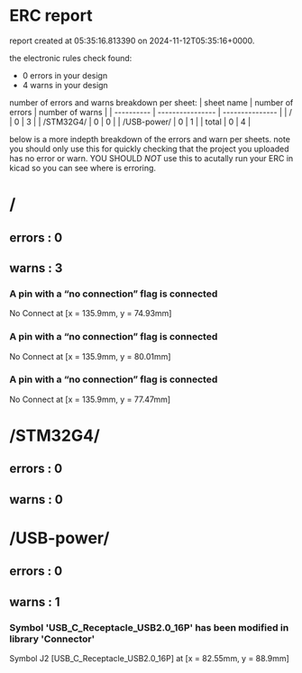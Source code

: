 # ERC report

report created at 05:35:16.813390 on 2024-11-12T05:35:16+0000.

the electronic rules check found:
- 0 errors in your design
- 4 warns in your design

number of errors and warns breakdown per sheet:
| sheet name | number of errors | number of warns |
| ---------- | ---------------- | --------------- | 
| / | 0 | 3 | 
| /STM32G4/ | 0 | 0 | 
| /USB-power/ | 0 | 1 | 
| total             |  0                      | 4                       |

below is a more indepth breakdown of the errors and warn per sheets.
note you should only use this for quickly checking that the project
you uploaded has no error or warn. YOU SHOULD *NOT* use this to acutally
run your ERC in kicad so you can see where is erroring.


# /
## errors : 0

## warns : 3 
### A pin with a “no connection” flag is connected
No Connect at [x = 135.9mm, y = 74.93mm]

### A pin with a “no connection” flag is connected
No Connect at [x = 135.9mm, y = 80.01mm]

### A pin with a “no connection” flag is connected
No Connect at [x = 135.9mm, y = 77.47mm]



# /STM32G4/
## errors : 0

## warns : 0 


# /USB-power/
## errors : 0

## warns : 1 
### Symbol 'USB_C_Receptacle_USB2.0_16P' has been modified in library 'Connector'
Symbol J2 [USB_C_Receptacle_USB2.0_16P] at [x = 82.55mm, y = 88.9mm]


